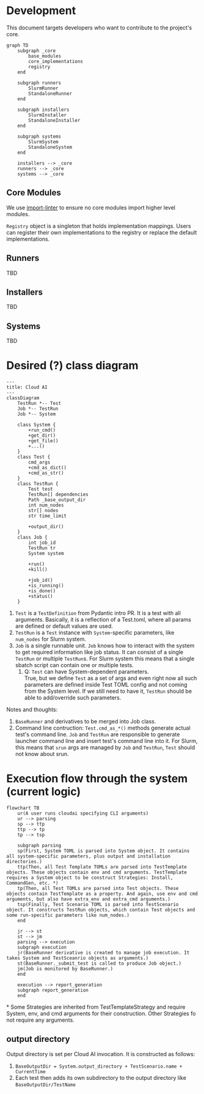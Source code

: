 # Development
This document targets developers who want to contribute to the project's core.


```mermaid
graph TD
    subgraph _core
        base_modules
        core_implementations
        registry
    end

    subgraph runners
        SlurmRunner
        StandaloneRunner
    end

    subgraph installers
        SlurmInstaller
        StandaloneInstaller
    end

    subgraph systems
        SlurmSystem
        StandaloneSystem
    end

    installers --> _core
    runners --> _core
    systems --> _core
```

## Core Modules
We use [import-linter](https://github.com/seddonym/import-linter) to ensure no core modules import higher level modules.

`Registry` object is a singleton that holds implementation mappings. Users can register their own implementations to the registry or replace the default implementations.

## Runners
TBD

## Installers
TBD

## Systems
TBD


# Desired (?) class diagram

```mermaid
---
title: Cloud AI
---
classDiagram
    TestRun *-- Test
    Job *-- TestRun
    Job *-- System

    class System {
        +run_cmd()
        +get_dir()
        +get_file()
        +...()
    }
    class Test {
        cmd_args
        +cmd_as_dict()
        +cmd_as_str()
    }
    class TestRun {
        Test test
        TestRun[] dependencies
        Path _base_output_dir
        int num_nodes
        str[] nodes
        str time_limit

        +output_dir()
    }
    class Job {
        int job_id
        TestRun tr
        System system

        +run()
        +kill()

        +job_id()
        +is_running()
        +is_done()
        +status()
    }
```
1. `Test` is a `TestDefinition` from Pydantic intro PR. It is a test with all arguments. Basically, it is a reflection of a Test.toml, where all params are defined or default values are used.
1. `TestRun` is a `Test` instance with `System`-specific parameters, like `num_nodes` for Slurm system.
1. `Job` is a single runnable unit. `Job` knows how to interact with the system to get required information like job status. It can consist of a single `TestRun` or multiple `TestRun`s. For Slurm system this means that a single sbatch script can contain one or multiple tests.
    1. Q: `Test` can have System-dependent parameters.  
      True, but we define `Test` as a set of args and even right now all such parameters are defined inside Test TOML config and not coming from the System level. If we still need to have it, `TestRun` should be able to add/override such parameters.

Notes and thoughts:
1. `BaseRunner` and derivatives to be merged into Job class.
1. Command line contruction: `Test.cmd_as_*()` methods generate actual test's command line. `Job` and `TestRun` are responsible to generate launcher command line and insert test's command line into it. For Slurm, this means that `srun` args are managed by `Job` and `TestRun`, `Test` should not know about srun.

# Execution flow through the system (current logic)
```mermaid
flowchart TB
    ur(A user runs cloudai specifying CLI arguments)
    ur --> parsing
    sp --> ttp
    ttp --> tp
    tp --> tsp

    subgraph parsing
    sp(First, System TOML is parsed into System object. It contains all system-specific parameters, plus output and installation directories.)
    ttp(Then, all Test Template TOMLs are parsed into TestTemplate objects. These objects contain env and cmd arguments. TestTemplate requires a System object to be construct Strategies: Install, CommandGen, etc. *)
    tp(Then, all Test TOMLs are parsed into Test objects. These objects contain TestTemplate as a property. And again, use env and cmd arguments, but also have extra_env and extra_cmd arguments.)
    tsp(Finally, Test Scenario TOML is parsed into TestScenario object. It constructs TestRun objects, which contain Test objects and some run-specific parameters like num_nodes.)
    end

    jr --> st
    st --> jm
    parsing --> execution    
    subgraph execution
    jr(BaseRunner derivative is created to manage job execution. It takes System and TestSceanrio objects as arguments.)
    st(BaseRunner._submit_test is called to produce Job object.)
    jm(Job is monitored by BaseRunner.)
    end

    execution --> report_generation
    subgraph report_generation
    end
```
\* Some Strategies are inherited from TestTemplateStrategy and require System, env, and cmd arguments for their construction. Other Strategies fo not require any arguments.

## output directory
Output directory is set per Cloud AI invocation. It is constructed as follows:
1. `BaseOutputDir = System.output_directory + TestScenario.name + CurrentTime`
1. Each test then adds its own subdirectory to the output directory like `BaseOutputDir/TestName`

